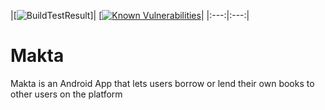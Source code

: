 |[![BuildTestResult](https://travis-ci.org/Davidodari/Makta.svg?branch=master)]|
[[![Known Vulnerabilities](https://snyk.io/test/github/Davidodari/Makta/badge.svg)](https://snyk.io/test/github/Davidodari/Makta)|
|:---:|:---:|
# Makta
Makta is an Android App that lets users borrow or lend their own books to other users on the platform
